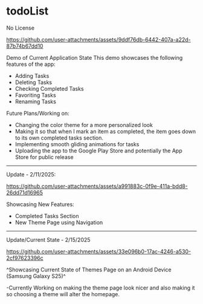 # todoList

No License

https://github.com/user-attachments/assets/9ddf76db-6442-407a-a22d-87b74b67dd10

Demo of Current Application State
This demo showcases the following features of the app:

- Adding Tasks
- Deleting Tasks
- Checking Completed Tasks
- Favoriting Tasks
- Renaming Tasks

Future Plans/Working on:
- Changing the color theme for a more personalized look
- Making it so that when I mark an item as completed, the item goes down to its own completed tasks section.
- Implementing smooth gliding animations for tasks
- Uploading the app to the Google Play Store and potentially the App Store for public release
-------------------------------------------------------------------------------------------------------------------------
Update - 2/11/2025:

https://github.com/user-attachments/assets/a991883c-0f9e-411a-bdd8-26dd71d16965

Showcasing New Features:
- Completed Tasks Section
- New Theme Page using Navigation

--------------------------------------------------------------------------------------------------------------------------
Update/Current State - 2/15/2025


https://github.com/user-attachments/assets/33e096b0-17ac-4246-a530-2cf97623396c

^Showcasing Current State of Themes Page on an Android Device (Samsung Galaxy S25)^

-Currently Working on making the theme page look nicer and also making it so choosing a theme will alter the homepage.

